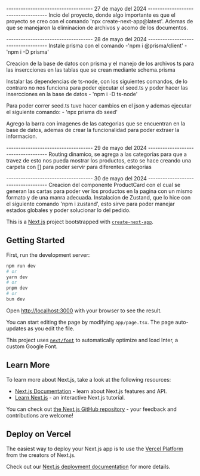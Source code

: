 ------------------------------------ 27 de mayo del 2024 ------------------------------------
Incio del proyecto, donde algo importante es que el proyecto se creo con el comando 'npx create-next-app@latest'.
Ademas de que se manejaron la eliminacion de archivos y acomo de los documentos.

------------------------------------ 28 de mayo del 2024 ------------------------------------
Instale prisma con el comando 
    -'npm i @prisma/client'
    -'npm i -D prisma'
 
Creacion de la base de datos con prisma y el manejo de los archivos ts para las insercciones en las tablas que se crean mediante schema.prisma

Instalar las dependencias de ts-node, con los siguientes comandos, de lo contraro no nos funciona para poder ejecutar el seed.ts y poder hacer las insercciones en la base de datos
    - 'npm i -D ts-node'

Para poder correr seed.ts tuve hacer cambios en el json y ademas ejecutar el siguiente comando:
    - 'npx prisma db seed'

Agrego la barra con imagenes de las categorias que se encuentran en la base de datos, ademas de crear la funcionalidad para poder extraer la informacion.

------------------------------------ 29 de mayo del 2024 ------------------------------------
Routing dinamico, se agrega a las categorias para que a travez de esto nos pueda mostrar los productos, esto se hace creando una carpeta con [] para poder servir para diferentes categorias

------------------------------------ 30 de mayo del 2024 ------------------------------------
Creacion del componente ProductCard con el cual se generan las cartas para poder ver los productos en la pagina con un mismo formato y de una manra adecuada.
Instalacion de Zustand, que lo hice con el siguiente comando 'npm i zustand', esto sirve para poder manejar estados globales y poder solucionar lo del pedido. 

This is a [Next.js](https://nextjs.org/) project bootstrapped with [`create-next-app`](https://github.com/vercel/next.js/tree/canary/packages/create-next-app).

## Getting Started

First, run the development server:

```bash
npm run dev
# or
yarn dev
# or
pnpm dev
# or
bun dev
```

Open [http://localhost:3000](http://localhost:3000) with your browser to see the result.

You can start editing the page by modifying `app/page.tsx`. The page auto-updates as you edit the file.

This project uses [`next/font`](https://nextjs.org/docs/basic-features/font-optimization) to automatically optimize and load Inter, a custom Google Font.

## Learn More

To learn more about Next.js, take a look at the following resources:

- [Next.js Documentation](https://nextjs.org/docs) - learn about Next.js features and API.
- [Learn Next.js](https://nextjs.org/learn) - an interactive Next.js tutorial.

You can check out [the Next.js GitHub repository](https://github.com/vercel/next.js/) - your feedback and contributions are welcome!

## Deploy on Vercel

The easiest way to deploy your Next.js app is to use the [Vercel Platform](https://vercel.com/new?utm_medium=default-template&filter=next.js&utm_source=create-next-app&utm_campaign=create-next-app-readme) from the creators of Next.js.

Check out our [Next.js deployment documentation](https://nextjs.org/docs/deployment) for more details.

